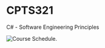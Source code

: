 # CPTS321
C# - Software Engineering Principles


![Course Schedule.](https://github.com/MarkShinozaki/CPTS321-SoftwareEngineeringPrinciples/blob/CourseInformation/Course%20Schedule%20-%20Picture.jpeg)
